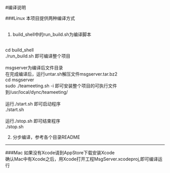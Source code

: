 #编译说明

###Linux
本项目提供两种编译方式<br>
<br>
1. build_shell中的run_build.sh为编译脚本<br>
<br>
cd build_shell<br>
./run_build.sh 即可编译整个项目<br>
<br>
msgserver为编译后文件目录<br>
在完成编译后，运行untar.sh解压文件msgserver.tar.bz2<br>
cd msgserver <br>
sudo ./teameeting.sh -i 即可安装整个项目的可执行文件到/usr/local/dync/teameeting/ <br>
<br>
运行./start.sh 即可启动程序<br>
./start.sh<br>
<br>
运行./stop.sh 即可结束程序<br>
./stop.sh<br>


2. 分步编译，参考各个目录README<br>

---

###Mac
如果没有Xcode请到AppStore下载安装Xcode<br>
确认Mac中有Xcode之后，用Xcode打开工程MsgServer.xcodeproj,即可编译运行<br>
